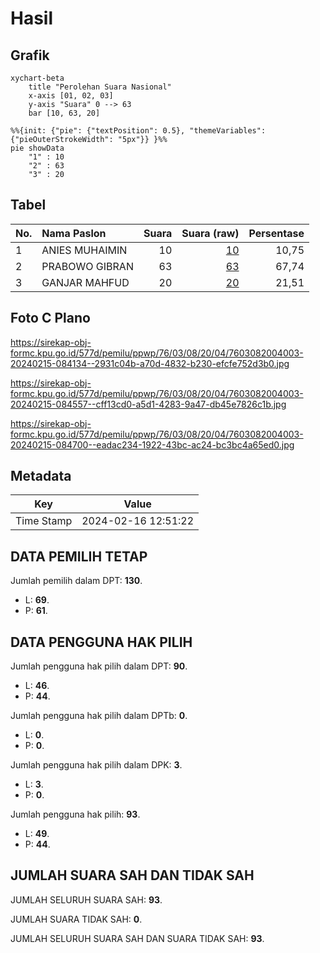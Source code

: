 # Hasil

## Grafik

```mermaid
xychart-beta
    title "Perolehan Suara Nasional"
    x-axis [01, 02, 03]
    y-axis "Suara" 0 --> 63
    bar [10, 63, 20]
```

```mermaid
%%{init: {"pie": {"textPosition": 0.5}, "themeVariables": {"pieOuterStrokeWidth": "5px"}} }%%
pie showData
    "1" : 10
    "2" : 63
    "3" : 20
```

## Tabel

| No. | Nama Paslon    | Suara | Suara (raw) | Persentase |
|:--- |:-------------- | -----:| -----------:| ----------:|
| 1   | ANIES MUHAIMIN | 10    | [10][p-1]   | 10,75      |
| 2   | PRABOWO GIBRAN | 63    | [63][p-2]   | 67,74      |
| 3   | GANJAR MAHFUD  | 20    | [20][p-3]   | 21,51      |


[p-1]: https://github.com/gigit-pemilu/pemilu-2024/blob/main/pilpres/hitung-suara/sub/76-sulawesi-barat/sub/03-mamasa/sub/08-sesenapadang/sub/2004-orobua-timur/sub/003-tps/sub/paslon-1.txt
[p-2]: https://github.com/gigit-pemilu/pemilu-2024/blob/main/pilpres/hitung-suara/sub/76-sulawesi-barat/sub/03-mamasa/sub/08-sesenapadang/sub/2004-orobua-timur/sub/003-tps/sub/paslon-2.txt
[p-3]: https://github.com/gigit-pemilu/pemilu-2024/blob/main/pilpres/hitung-suara/sub/76-sulawesi-barat/sub/03-mamasa/sub/08-sesenapadang/sub/2004-orobua-timur/sub/003-tps/sub/paslon-3.txt

## Foto C Plano

https://sirekap-obj-formc.kpu.go.id/577d/pemilu/ppwp/76/03/08/20/04/7603082004003-20240215-084134--2931c04b-a70d-4832-b230-efcfe752d3b0.jpg

https://sirekap-obj-formc.kpu.go.id/577d/pemilu/ppwp/76/03/08/20/04/7603082004003-20240215-084557--cff13cd0-a5d1-4283-9a47-db45e7826c1b.jpg

https://sirekap-obj-formc.kpu.go.id/577d/pemilu/ppwp/76/03/08/20/04/7603082004003-20240215-084700--eadac234-1922-43bc-ac24-bc3bc4a65ed0.jpg


## Metadata

| Key        | Value               |
| ---------- | ------------------- |
| Time Stamp | 2024-02-16 12:51:22 |


## DATA PEMILIH TETAP

Jumlah pemilih dalam DPT: **130**.
 * L: **69**.
 * P: **61**.

## DATA PENGGUNA HAK PILIH

Jumlah pengguna hak pilih dalam DPT: **90**.
 * L: **46**.
 * P: **44**.

Jumlah pengguna hak pilih dalam DPTb: **0**.
 * L: **0**.
 * P: **0**.

Jumlah pengguna hak pilih dalam DPK: **3**.
 * L: **3**.
 * P: **0**.

Jumlah pengguna hak pilih: **93**.
 * L: **49**.
 * P: **44**.

## JUMLAH SUARA SAH DAN TIDAK SAH

JUMLAH SELURUH SUARA SAH: **93**.

JUMLAH SUARA TIDAK SAH: **0**.

JUMLAH SELURUH SUARA SAH DAN SUARA TIDAK SAH: **93**.


